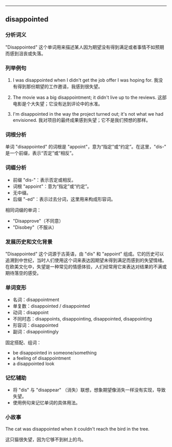 
---------------
## disappointed
### 分析词义
"Disappointed" 这个单词用来描述某人因为期望没有得到满足或者事情不如预期而感到沮丧或失落。

### 列举例句
1. I was disappointed when I didn't get the job offer I was hoping for.
   我没有得到那份期望的工作邀请，我感到很失望。

2. The movie was a big disappointment; it didn't live up to the reviews.
   这部电影是个大失望；它没有达到评论中的水准。

3. I'm disappointed in the way the project turned out; it's not what we had envisioned.
   我对项目的最终成果感到失望；它不是我们预想的那样。

### 词根分析
单词 "disappointed" 的词根是 "appoint"，意为“指定”或“约定”。在这里，"dis-" 是一个前缀，表示“否定”或“相反”。

### 词缀分析
- 前缀 "dis-"：表示否定或相反。
- 词根 "appoint"：意为“指定”或“约定”。
- 无中缀。
- 后缀 "-ed"：表示过去分词，这里用来构成形容词。

相同词缀的单词：
- "Disapprove"（不同意）
- "Disobey"（不服从）

### 发展历史和文化背景
"Disappointed" 这个词源于古英语，由 "dis" 和 "appoint" 组成。它的历史可以追溯到中世纪，当时人们使用这个词来表达因期望未得到满足而感到的失望情绪。在欧美文化中，失望是一种常见的情感体验，人们经常用它来表达对结果的不满或期待落空的感受。

### 单词变形
- 名词：disappointment
- 单复数：disappointed / disappointed
- 动词：disappoint
- 不同时态：disappoints, disappointing, disappointed, disappointing
- 形容词：disappointed
- 副词：disappointingly

固定搭配、组词：
- be disappointed in someone/something
- a feeling of disappointment
- a disappointed look

### 记忆辅助
- 将 "dis" 与 "disappear" （消失）联想，想象期望像消失一样没有实现，导致失望。
- 使用例句来记忆单词的具体用法。

### 小故事
The cat was disappointed when it couldn't reach the bird in the tree.

这只猫很失望，因为它够不到树上的鸟。

